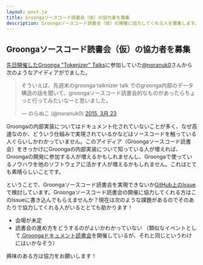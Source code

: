 ```yaml
---
layout: post.ja
title: Groongaソースコード読書会（仮）の協力者を募集
description: Groongaソースコード読書会（仮）の開催に協力してくれる人を募集します。
---
```


## Groongaソースコード読書会（仮）の協力者を募集

[先日開催したGroonga "Tokenizer" Talks](/ja/blog/2015/03/20/groonga-tokenizer-talks.html)に参加していた[@noranuk0](noranuk0)さんから次のようなアイディアがでました。

<blockquote class="twitter-tweet" lang="ja">
<p>そういえば、先週末のgroonga talknizer talk でのgroonga内部のデータ構造の話を聞いて、groongaソースコード読書会的なものがあったらちょっと行ってみたいなーと思いました。</p>
&mdash; のらぬこ (@noranuk0) <a href="https://twitter.com/noranuk0/status/579828683512287232">2015, 3月 23</a>
</blockquote>
<script async src="//platform.twitter.com/widgets.js" charset="utf-8"></script>

Groongaの内部実装についてはドキュメント化されていないことが多く、なぜ高速なのか、どういう仕組みで実現されているかなどはソースコードを触っている人ぐらいしかわかっていません。このアイディア（Groongaソースコード読書会）をきっかけにGroongaの内部実装について知っている人が増えれば、Groongaの開発に参加する人が増えるかもしれませんし、Groongaで使っているノウハウを他のソフトウェアに活かす人が増えるかもしれません。これはとても素晴らしいことです。

ということで、Groongaソースコード読書会を実現できないか[GitHub上のIssue](https://github.com/groonga/meetup/issues/4)で検討しています。Groongaソースコード読書会の開催に協力してくれる方はこのIssueに書き込んでもらえませんか？現在は次のような課題があるのでそのあたりで協力してくれる人がいるととても助かります！

  * 会場が未定
  * 読書会の進め方をどうするのがよいかわかっていない
    （類似なイベントとして[ Groongaドキュメント読書会](https://github.com/groonga/groonga-document-read-ja)を開催しているが、それと同じというわけにはいかなそう）

興味のある方は協力をお願いします！
